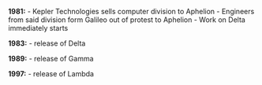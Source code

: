 **1981:**
    - Kepler Technologies sells computer division to Aphelion
    - Engineers from said division form Galileo out of protest to Aphelion
    - Work on Delta immediately starts

**1983:**
    - release of Delta

**1989:**
    - release of Gamma

**1997:**
    - release of Lambda
